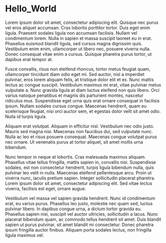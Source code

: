# Hello_World

Lorem ipsum dolor sit amet, consectetur adipiscing elit. Quisque nec purus vel eros aliquet accumsan. Cras lobortis porttitor tortor. Duis eget enim ligula. Praesent sodales ligula non accumsan facilisis. Nullam vel condimentum lorem. Nulla in sapien et massa suscipit laoreet eu in erat. Phasellus euismod blandit ligula, sed cursus magna dignissim quis. Vestibulum enim enim, ullamcorper ut libero nec, posuere viverra nulla. Donec consequat vitae enim a cursus. Quisque pharetra purus tortor, ut dapibus erat tempor at.

Fusce convallis, risus non eleifend rhoncus, tortor metus feugiat quam, ullamcorper tincidunt diam odio eget mi. Sed auctor, nisl a imperdiet pulvinar, eros lorem aliquam felis, at tristique dolor elit et ex. Nunc mattis lectus ac congue suscipit. Vestibulum maximus mi erat, vitae pulvinar metus vulputate a. Nunc gravida ligula at diam luctus eleifend non quis libero. Orci varius natoque penatibus et magnis dis parturient montes, nascetur ridiculus mus. Suspendisse eget urna quis erat ornare consequat in facilisis ipsum. Nullam sodales cursus congue. Maecenas hendrerit, quam eu scelerisque feugiat, nisi orci auctor sem, et egestas dolor velit sit amet odio. Nulla id turpis ligula.

Aliquam erat volutpat. Aliquam in efficitur nisl. Vestibulum nec odio justo. Mauris sed magna nisi. Maecenas non faucibus dui, sed vulputate nunc. Nulla ac leo et risus posuere consequat. Maecenas congue volutpat purus nec ornare. Ut venenatis purus at tortor aliquet, sit amet mollis urna bibendum.

Nunc tempor in neque at lobortis. Cras malesuada maximus aliquam. Phasellus vitae tellus fringilla, mattis sapien in, convallis nisi. Suspendisse sodales, est non consectetur hendrerit, turpis ligula bibendum nulla, quis pulvinar leo velit in nulla. Maecenas eleifend pellentesque arcu. Proin ut viverra nunc, iaculis pretium sapien. Integer sollicitudin placerat pharetra. Lorem ipsum dolor sit amet, consectetur adipiscing elit. Sed vitae lectus viverra, facilisis est eget, ornare augue.

Vestibulum vel massa vel sapien gravida hendrerit. Nunc id condimentum erat, eu varius purus. Phasellus leo justo, molestie nec quam sed, luctus pulvinar libero. In dapibus congue urna, a dictum tortor gravida eu. Phasellus sapien nisi, suscipit vel auctor ultricies, sollicitudin a lacus. Nunc placerat bibendum quam, ac commodo tellus hendrerit sit amet. Duis blandit sapien ut purus pulvinar, sit amet blandit mi consectetur. Donec pharetra ipsum fringilla auctor finibus. Aliquam porta sodales lectus, non fringilla ligula maximus vel.
